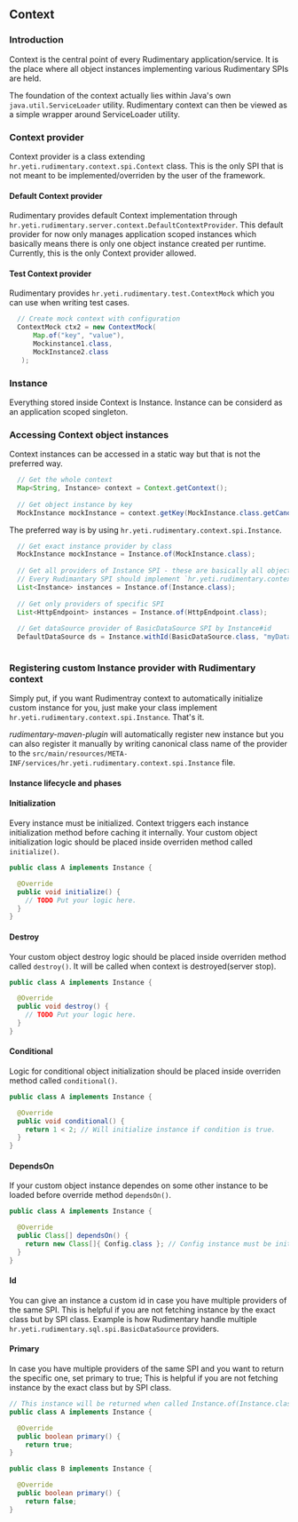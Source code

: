 ## Context

### Introduction
Context is the central point of every Rudimentary application/service. It is the place where all object instances implementing various Rudimentary SPIs are held.

The foundation of the context actually lies within Java's own `java.util.ServiceLoader` utility. Rudimentary context can then be viewed as a simple wrapper around ServiceLoader utility.

### Context provider
Context provider is a class extending `hr.yeti.rudimentary.context.spi.Context` class. This is the only SPI that is not meant to be implemented/overriden by the user of the framework.

#### Default Context provider
Rudimentary provides default Context implementation through `hr.yeti.rudimentary.server.context.DefaultContextProvider`.
This default provider for now only manages application scoped instances which basically means there is only one object instance created per runtime. Currently, this is the only Context provider allowed.

#### Test Context provider
Rudimentary provides `hr.yeti.rudimentary.test.ContextMock` which you can use when writing test cases.
```java
  // Create mock context with configuration
  ContextMock ctx2 = new ContextMock(
      Map.of("key", "value"), 
      Mockinstance1.class, 
      MockInstance2.class
   );
```

### Instance
Everything stored inside Context is Instance. Instance can be considerd as an application scoped singleton.

### Accessing Context object instances
Context instances can be accessed in a static way but that is not the preferred way.
```java
  // Get the whole context
  Map<String, Instance> context = Context.getContext(); 
  
  // Get object instance by key
  MockInstance mockInstance = context.getKey(MockInstance.class.getCanonicalName());
```
The preferred way is by using `hr.yeti.rudimentary.context.spi.Instance`.
```java
  // Get exact instance provider by class
  MockInstance mockInstance = Instance.of(MockInstance.class);
  
  // Get all providers of Instance SPI - these are basically all object instances stored in context.
  // Every Rudimantary SPI should implement `hr.yeti.rudimentary.context.spi.Instance`. 
  List<Instance> instances = Instance.of(Instance.class);
  
  // Get only providers of specific SPI
  List<HttpEndpoint> instances = Instance.of(HttpEndpoint.class);
  
  // Get dataSource provider of BasicDataSource SPI by Instance#id
  DefaultDataSource ds = Instance.withId(BasicDataSource.class, "myDataSourceId");
  
```
### Registering custom Instance provider with Rudimentary context
Simply put, if you want Rudimentray context to automatically initialize custom instance for you, just make your class implement 
`hr.yeti.rudimentary.context.spi.Instance`. That's it.

*rudimentary-maven-plugin* will automatically register new instance but you can also register it manually by writing canonical class name of the provider to the `src/main/resources/META-INF/services/hr.yeti.rudimentary.context.spi.Instance` file.

#### Instance lifecycle and phases
#### Initialization
Every instance must be initialized. Context triggers each instance initialization method before caching it internally.
Your custom object initialization logic should be placed inside overriden method called `initialize()`.

```java
public class A implements Instance {

  @Override
  public void initialize() {
    // TODO Put your logic here.
  }
}
```

#### Destroy
Your custom object destroy logic should be placed inside overriden method called `destroy()`.
It will be called when context is destroyed(server stop).


```java
public class A implements Instance {

  @Override
  public void destroy() {
    // TODO Put your logic here.
  }
}
```

#### Conditional
Logic for conditional object initialization should be placed inside overriden method called `conditional()`.

```java
public class A implements Instance {

  @Override
  public void conditional() {
    return 1 < 2; // Will initialize instance if condition is true.
  }
}
```

#### DependsOn
If your custom object instance dependes on some other instance to be loaded before override method `dependsOn()`.

```java
public class A implements Instance {

  @Override
  public Class[] dependsOn() {
    return new Class[]{ Config.class }; // Config instance must be initialized before.
  }
}
```

#### Id
You can give an instance a custom id in case you have multiple providers of the same SPI. 
This is helpful if you are not fetching instance by the exact class but by SPI class.
Example is how Rudimentary handle multiple `hr.yeti.rudimentary.sql.spi.BasicDataSource` providers.


#### Primary
In case you have multiple providers of the same SPI and you want to return the specific one, set primary to true;
This is helpful if you are not fetching instance by the exact class but by SPI class.

```java
// This instance will be returned when called Instance.of(Instance.class)
public class A implements Instance {

  @Override
  public boolean primary() {
    return true;
}

public class B implements Instance {

  @Override
  public boolean primary() {
    return false;
}
```
